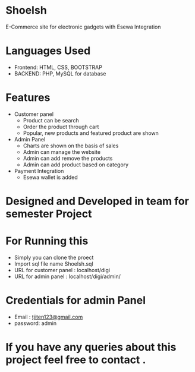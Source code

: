 # ShoeIsh
E-Commerce site for electronic gadgets with Esewa Integration
# Languages Used
  - Frontend: HTML, CSS, BOOTSTRAP
  - BACKEND: PHP, MySQL for database

# Features
  - Customer panel
    - Product can be search 
    - Order the product through cart
    - Popular, new products and featured product are shown
  - Admin Panel
    - Charts are shown on the basis of sales
    - Admin can manage the website 
    - Admin can add remove the products
    - Admin can add product based on category 
  - Payment Integration
    - Esewa wallet is added 
 
# Designed and Developed in team for semester Project
# For Running this 
- Simply you can clone the proect
- Import sql file name ShoeIsh.sql
- URL for customer panel : localhost/digi 
- URL for admin panel : localhost/digi/admin/

# Credentials for admin Panel
- Email : tjiten123@gmail.com
- password: admin

# If you have any queries about this project feel free to contact .
